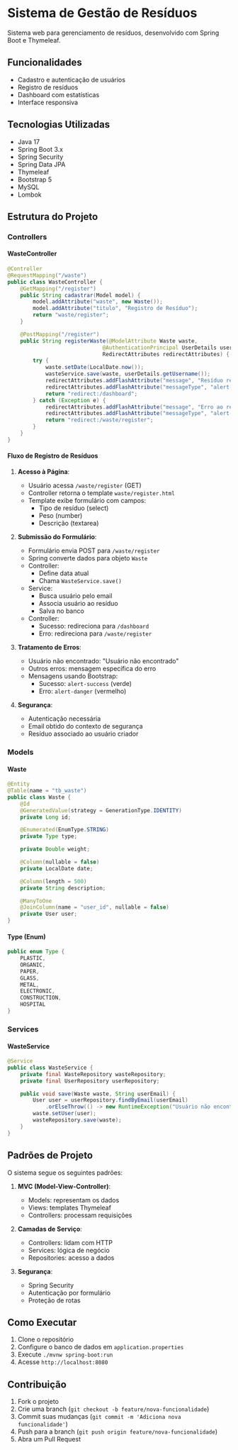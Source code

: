 # Sistema de Gestão de Resíduos

Sistema web para gerenciamento de resíduos, desenvolvido com Spring Boot e Thymeleaf.

## Funcionalidades

- Cadastro e autenticação de usuários
- Registro de resíduos
- Dashboard com estatísticas
- Interface responsiva

## Tecnologias Utilizadas

- Java 17
- Spring Boot 3.x
- Spring Security
- Spring Data JPA
- Thymeleaf
- Bootstrap 5
- MySQL
- Lombok

## Estrutura do Projeto

### Controllers

#### WasteController
```java
@Controller
@RequestMapping("/waste")
public class WasteController {
    @GetMapping("/register")
    public String cadastrar(Model model) {
        model.addAttribute("waste", new Waste());
        model.addAttribute("titulo", "Registro de Resíduo");
        return "waste/register";
    }

    @PostMapping("/register")
    public String registerWaste(@ModelAttribute Waste waste, 
                              @AuthenticationPrincipal UserDetails userDetails,
                              RedirectAttributes redirectAttributes) {
        try {
            waste.setDate(LocalDate.now());
            wasteService.save(waste, userDetails.getUsername());
            redirectAttributes.addFlashAttribute("message", "Resíduo registrado com sucesso!");
            redirectAttributes.addFlashAttribute("messageType", "alert-success");
            return "redirect:/dashboard";
        } catch (Exception e) {
            redirectAttributes.addFlashAttribute("message", "Erro ao registrar resíduo: " + e.getMessage());
            redirectAttributes.addFlashAttribute("messageType", "alert-danger");
            return "redirect:/waste/register";
        }
    }
}
```

#### Fluxo de Registro de Resíduos

1. **Acesso à Página**:
   - Usuário acessa `/waste/register` (GET)
   - Controller retorna o template `waste/register.html`
   - Template exibe formulário com campos:
     - Tipo de resíduo (select)
     - Peso (number)
     - Descrição (textarea)

2. **Submissão do Formulário**:
   - Formulário envia POST para `/waste/register`
   - Spring converte dados para objeto `Waste`
   - Controller:
     - Define data atual
     - Chama `WasteService.save()`
   - Service:
     - Busca usuário pelo email
     - Associa usuário ao resíduo
     - Salva no banco
   - Controller:
     - Sucesso: redireciona para `/dashboard`
     - Erro: redireciona para `/waste/register`

3. **Tratamento de Erros**:
   - Usuário não encontrado: "Usuário não encontrado"
   - Outros erros: mensagem específica do erro
   - Mensagens usando Bootstrap:
     - Sucesso: `alert-success` (verde)
     - Erro: `alert-danger` (vermelho)

4. **Segurança**:
   - Autenticação necessária
   - Email obtido do contexto de segurança
   - Resíduo associado ao usuário criador

### Models

#### Waste
```java
@Entity
@Table(name = "tb_waste")
public class Waste {
    @Id
    @GeneratedValue(strategy = GenerationType.IDENTITY)
    private Long id;

    @Enumerated(EnumType.STRING)
    private Type type;

    private Double weight;

    @Column(nullable = false)
    private LocalDate date;

    @Column(length = 500)
    private String description;

    @ManyToOne
    @JoinColumn(name = "user_id", nullable = false)
    private User user;
}
```

#### Type (Enum)
```java
public enum Type {
    PLASTIC,
    ORGANIC,
    PAPER,
    GLASS,
    METAL,
    ELECTRONIC,
    CONSTRUCTION,
    HOSPITAL
}
```

### Services

#### WasteService
```java
@Service
public class WasteService {
    private final WasteRepository wasteRepository;
    private final UserRepository userRepository;

    public void save(Waste waste, String userEmail) {
        User user = userRepository.findByEmail(userEmail)
            .orElseThrow(() -> new RuntimeException("Usuário não encontrado"));
        waste.setUser(user);
        wasteRepository.save(waste);
    }
}
```

## Padrões de Projeto

O sistema segue os seguintes padrões:

1. **MVC (Model-View-Controller)**:
   - Models: representam os dados
   - Views: templates Thymeleaf
   - Controllers: processam requisições

2. **Camadas de Serviço**:
   - Controllers: lidam com HTTP
   - Services: lógica de negócio
   - Repositories: acesso a dados

3. **Segurança**:
   - Spring Security
   - Autenticação por formulário
   - Proteção de rotas

## Como Executar

1. Clone o repositório
2. Configure o banco de dados em `application.properties`
3. Execute `./mvnw spring-boot:run`
4. Acesse `http://localhost:8080`

## Contribuição

1. Fork o projeto
2. Crie uma branch (`git checkout -b feature/nova-funcionalidade`)
3. Commit suas mudanças (`git commit -m 'Adiciona nova funcionalidade'`)
4. Push para a branch (`git push origin feature/nova-funcionalidade`)
5. Abra um Pull Request

